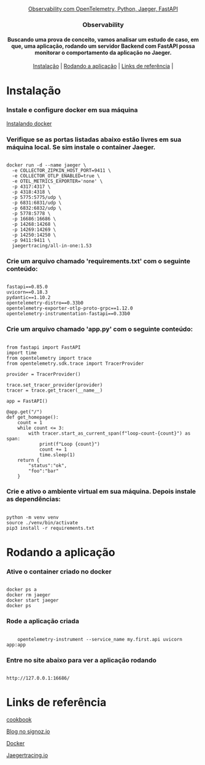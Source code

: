 <p align="center">
  <a href="https://github.com/mvdiogo/observability">Observability com OpenTelemetry, Python, Jaeger, FastAPI</a>
  <h3 align="center">Observability</h3>
  <h4 align="center">Buscando uma prova de conceito, vamos analisar um estudo de caso, em que, uma aplicação, rodando um servidor Backend com FastAPI possa monitorar o comportamento da aplicação no Jaeger.</h4>
</p>

<p align="center">
  <a href="#instalação">Instalação</a> |
  <a href="#rodando-a-aplicação">Rodando a aplicação</a> |
  <a href="#links-de-referência">Links de referência</a> |
</p>

# Instalação

### Instale e configure docker em sua máquina

[Instalando docker](https://docs.docker.com/get-docker/)

### Verifique se as portas listadas abaixo estão livres em sua máquina local. Se sim instale o container Jaeger.

```

docker run -d --name jaeger \
  -e COLLECTOR_ZIPKIN_HOST_PORT=9411 \
  -e COLLECTOR_OTLP_ENABLED=true \
  -e OTEL_METRICS_EXPORTER='none' \
  -p 4317:4317 \
  -p 4318:4318 \
  -p 5775:5775/udp \
  -p 6831:6831/udp \
  -p 6832:6832/udp \
  -p 5778:5778 \
  -p 16686:16686 \
  -p 14268:14268 \
  -p 14269:14269 \
  -p 14250:14250 \
  -p 9411:9411 \
  jaegertracing/all-in-one:1.53 

```

### Crie um arquivo chamado 'requirements.txt' com o seguinte conteúdo:
```

fastapi==0.85.0
uvicorn==0.18.3
pydantic==1.10.2
opentelemetry-distro==0.33b0
opentelemetry-exporter-otlp-proto-grpc==1.12.0
opentelemetry-instrumentation-fastapi==0.33b0

```

### Crie um arquivo chamado 'app.py' com o seguinte conteúdo:

```

from fastapi import FastAPI
import time
from opentelemetry import trace
from opentelemetry.sdk.trace import TracerProvider

provider = TracerProvider()

trace.set_tracer_provider(provider)
tracer = trace.get_tracer(__name__)

app = FastAPI()

@app.get("/")
def get_homepage():
	count = 1
	while count <= 3:
		with tracer.start_as_current_span(f"loop-count-{count}") as span:
			print(f"Loop {count}")
			count += 1
			time.sleep(1)
	return {
		"status":"ok",
		"foo":"bar"
	}

```

### Crie e ativo o ambiente virtual em sua máquina. Depois instale as dependências:


```

python -m venv venv
source ./venv/bin/activate
pip3 install -r requirements.txt

```

# Rodando a aplicação

### Ative o container criado no docker

```

docker ps a
docker rm jaeger
docker start jaeger
docker ps

```
### Rode a aplicação criada

```

    opentelemetry-instrument --service_name my.first.api uvicorn app:app

```

### Entre no site abaixo para ver a aplicação rodando

```

http://127.0.0.1:16686/

```


# Links de referência

[cookbook](https://opentelemetry.io/docs/languages/python/cookbook/)

[Blog no signoz.io](https://signoz.io/blog/opentelemetry-fastapi/)

[Docker](https://docs.docker.com/build/building/opentelemetry/)

[Jaegertracing.io](https://www.jaegertracing.io/docs/1.17/getting-started/#all-in-one)

